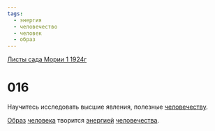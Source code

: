 ```yaml
---
tags:
  - энергия
  - человечество
  - человек
  - образ
---
```


[Листы сада Мории 1 1924г](/agni/1924)

# 016
Научитесь исследовать высшие явления, полезные [человечеству](/tag/#человечество).   

[Образ](/tag/#образ) [человека](/tag/#человек) творится [энергией](/tag/#энергия) [человечества](/tag/#человечество).   

